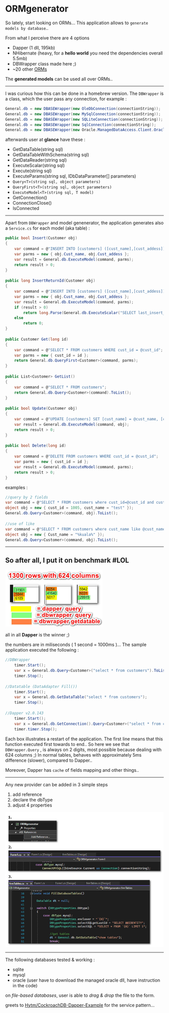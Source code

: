 # ORMgenerator

So lately, start looking on ORMs... This application allows to `generate models by database`..  

From what I perceive there are 4 options 
* Dapper (1 dll, 195kb)
* NHibernate (heavy, for a **hello world** you need the dependencies overall 5.5mb)
* DBWrapper class made here ;) 
* ~20 other [ORMs](https://github.com/pipiscrew/small_prjs/tree/master/csharp_ORMs)

The **generated models** can be used all over ORMs..  

---

I was curious how this can be done in a homebrew version. The `DBWrapper` is a class, which the user pass any connection, for example : 

```csharp
General.db = new DBASEWrapper(new OleDbConnection(connectionString));
General.db = new DBASEWrapper(new MySqlConnection(connectionString));
General.db = new DBASEWrapper(new SQLiteConnection(connectionString));
General.db = new DBASEWrapper(new SqlConnection(connectionString));
General.db = new DBASEWrapper(new Oracle.ManagedDataAccess.Client.OracleConnection(connectionString));
```

afterwards user at **glance** have these :
* GetDataTable(string sql)
* GetDataTableWithSchema(string sql)
* GetDataReader(string sql)
* ExecuteScalar(string sql)
* Execute(string sql)
* ExecuteParams(string sql, IDbDataParameter[] parameters)
* `Query<T>(string sql, object parameters)`
* `QueryFirst<T>(string sql, object parameters)`
* `ExecuteModel<T>(string sql, T model)`
* GetConnection()
* ConnectionClose()
* IsConnected

---

Apart from `DBWrapper` and model genenerator, the application generates also a `Service.cs` for each model (aka table) :

```csharp
public bool Insert(Customer obj)
{
	var command = @"INSERT INTO [customers] ([cust_name],[cust_addess]) VALUES (@cust_name,@cust_addess)";
	var parms = new { obj.Cust_name, obj.Cust_addess };
	var result = General.db.ExecuteModel(command, parms);
	return result > 0;
}

public long InsertReturnId(Customer obj)
{
	var command = @"INSERT INTO [customers] ([cust_name],[cust_addess]) VALUES (@cust_name,@cust_addess)";
	var parms = new { obj.Cust_name, obj.Cust_addess };
	var result = General.db.ExecuteModel(command, parms);
	if (result > 0)
		return long.Parse(General.db.ExecuteScalar("SELECT last_insert_rowid()").ToString());
	else
		return 0;
}

public Customer Get(long id)
{
	var command = @"SELECT * FROM customers WHERE cust_id = @cust_id";
	var parms = new { cust_id = id };
	return General.db.QueryFirst<Customer>(command, parms);
}

public List<Customer> GetList()
{
	var command = @"SELECT * FROM customers";
	return General.db.Query<Customer>(command).ToList();
}

public bool Update(Customer obj)
{
	var command = @"UPDATE [customers] SET [cust_name] = @cust_name, [cust_addess] = @cust_addess where cust_id = @cust_id";
	var result = General.db.ExecuteModel(command, obj);
	return result > 0;
}

public bool Delete(long id)
{
	var command = @"DELETE FROM customers WHERE cust_id = @cust_id";
	var parms = new { cust_id = id };
	var result = General.db.ExecuteModel(command, parms);
	return result > 0;
}
```

examples :
```csharp
//query by 2 fields
var command = @"SELECT * FROM customers where cust_id=@cust_id and cust_name = @cust_name";
object obj = new { cust_id = 1005, cust_name = "test" });
General.db.Query<Customer>(command, obj).ToList();

//use of like
var command = @"SELECT * FROM customers where cust_name like @cust_name";
object obj = new { Cust_name = "%kuala%" });
General.db.Query<Customer>(command, obj).ToList();
```

---

## So after all, I put it on benchmark #LOL

![img](assets/comparison.jpg)

all in all **Dapper** is the winner ;)   

the numbers are in miliseconds ( 1 second = 1000ms )... The sample application executed the following :

```csharp
//DBWrapper
    timer.Start();
    var x = General.db.Query<Customer>("select * from customers").ToList();
    timer.Stop();

//Datatable (DataAdapter Fill())
    timer.Start();
    var x = General.db.GetDataTable("select * from customers");
    timer.Stop();

//Dapper v2.0.143
    timer.Start();
    var x = General.db.GetConnection().Query<Customer>("select * from customers").ToList();
    timer.timer.Stop();
```

Each box illustrates a restart of the application. The first line means that this function executed first towards to end.. So here we see that `DBWrapper.Query` , is always on 2 digits, most possible because dealing with 624 columns ;) In normal tables, behaves with approximately 5ms difference (slower), compared to Dapper..

Moreover, Dapper has `cache` of fields mapping and other things.. 

---

Any new provider can be added in 3 simple steps  
1. add reference
2. declare the dbType
3. adjust 4 properties

![img](assets/add_new_provider.jpg)

---

The following databases tested & working : 
* sqlite
* mysql
* oracle (user have to download the managed oracle dll, have instruction in the code)

on *file-based databases*, user is able to *drag & drop* the file to the form.  

greets to [Hytm/CockroachDB-Dapper-Example](https://github.com/Hytm/CockroachDB-Dapper-Example) for the service pattern...
